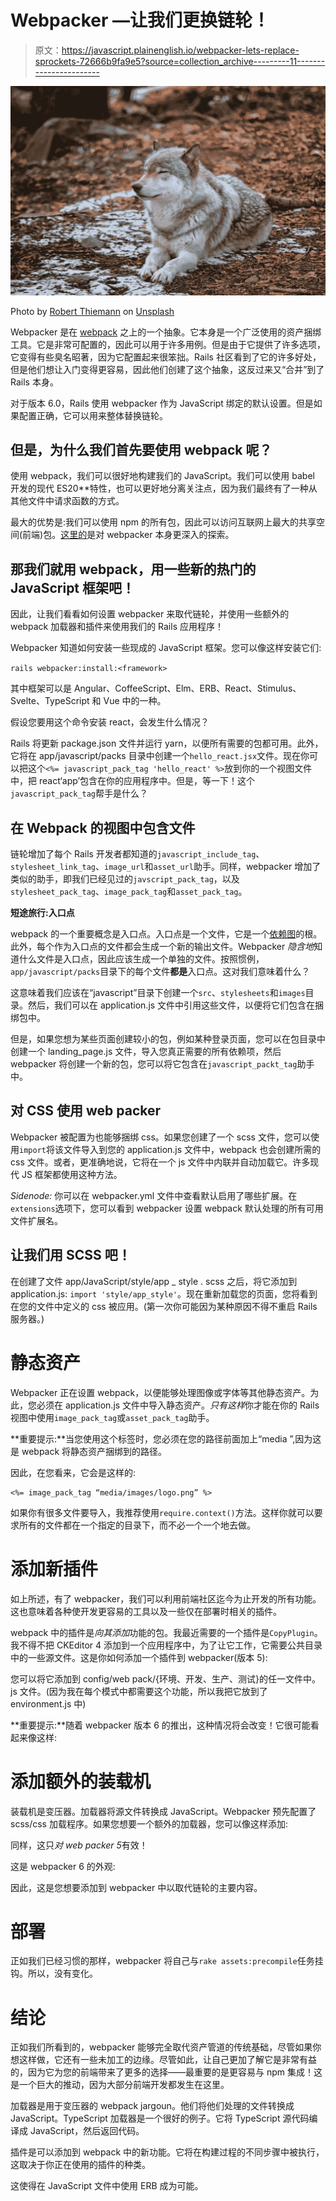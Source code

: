 # Webpacker —让我们更换链轮！

> 原文：<https://javascript.plainenglish.io/webpacker-lets-replace-sprockets-72666b9fa9e5?source=collection_archive---------11----------------------->

![](img/70cbcf02db9a3b1c1c4785556a0547d5.png)

Photo by [Robert Thiemann](https://unsplash.com/@rthiemann?utm_source=unsplash&utm_medium=referral&utm_content=creditCopyText) on [Unsplash](https://unsplash.com/s/photos/pack?utm_source=unsplash&utm_medium=referral&utm_content=creditCopyText)

Webpacker 是在 [webpack](https://webpack.js.org/) 之上的一个抽象。它本身是一个广泛使用的资产捆绑工具。它是非常可配置的，因此可以用于许多用例。但是由于它提供了许多选项，它变得有些臭名昭著，因为它配置起来很笨拙。Rails 社区看到了它的许多好处，但是他们想让入门变得更容易，因此他们创建了这个抽象，这反过来又“合并”到了 Rails 本身。

对于版本 6.0，Rails 使用 webpacker 作为 JavaScript 绑定的默认设置。但是如果配置正确，它可以用来整体替换链轮。

## 但是，为什么我们首先要使用 webpack 呢？

使用 webpack，我们可以很好地构建我们的 JavaScript。我们可以使用 babel 开发的现代 ES20**特性，也可以更好地分离关注点，因为我们最终有了一种从其他文件中请求函数的方式。

最大的优势是:我们可以使用 npm 的所有包，因此可以访问互联网上最大的共享空间(前端)包。[这里的](https://blog.appsignal.com/2021/02/17/using-webpacker-in-your-ruby-on-rails-app-deep-dive.html)是对 webpacker 本身更深入的探索。

## **那我们就用 webpack，用一些新的热门的 JavaScript 框架吧！**

因此，让我们看看如何设置 webpacker 来取代链轮，并使用一些额外的 webpack 加载器和插件来使用我们的 Rails 应用程序！

Webpacker 知道如何安装一些现成的 JavaScript 框架。您可以像这样安装它们:

`rails webpacker:install:<framework>`

其中框架可以是 Angular、CoffeeScript、Elm、ERB、React、Stimulus、Svelte、TypeScript 和 Vue 中的一种。

假设您要用这个命令安装 react，会发生什么情况？

Rails 将更新 package.json 文件并运行 yarn，以便所有需要的包都可用。此外，它将在 app/javascript/packs 目录中创建一个`hello_react.jsx`文件。现在你可以把这个`<%= javascript_pack_tag 'hello_react' %>`放到你的一个视图文件中，把 react‘app’包含在你的应用程序中。但是，等一下！这个`javascript_pack_tag`帮手是什么？

## 在 Webpack 的视图中包含文件

链轮增加了每个 Rails 开发者都知道的`javascript_include_tag`、`stylesheet_link_tag`、`image_url`和`asset_url`助手。同样，webpacker 增加了类似的助手，即我们已经见过的`javscript_pack_tag`，以及`stylesheet_pack_tag`、`image_pack_tag`和`asset_pack_tag`。

**短途旅行:入口点**

webpack 的一个重要概念是入口点。入口点是一个文件，它是一个[依赖图](https://webpack.js.org/concepts/dependency-graph/)的根。此外，每个作为入口点的文件都会生成一个新的输出文件。Webpacker *隐含地*知道什么文件是入口点，因此应该生成一个单独的文件。按照惯例，`app/javascript/packs`目录下的每个文件**都是**入口点。这对我们意味着什么？

这意味着我们应该在“javascript”目录下创建一个`src`、`stylesheets`和`images`目录。然后，我们可以在 application.js 文件中引用这些文件，以便将它们包含在捆绑包中。

但是，如果您想为某些页面创建较小的包，例如某种登录页面，您可以在包目录中创建一个 landing_page.js 文件，导入您真正需要的所有依赖项，然后 webpacker 将创建一个新的包，您可以将它包含在`javascript_packt_tag`助手中。

## **对 CSS 使用 web packer**

Webpacker 被配置为也能够捆绑 css。如果您创建了一个 scss 文件，您可以使用`import`将该文件导入到您的 application.js 文件中，webpack 也会创建所需的 css 文件。或者，更准确地说，它将在一个 js 文件中内联并自动加载它。许多现代 JS 框架都使用这种方法。

*Sidenode:* 你可以在 webpacker.yml 文件中查看默认启用了哪些扩展。在`extensions`选项下，您可以看到 webpacker 设置 webpack 默认处理的所有可用文件扩展名。

## 让我们用 SCSS 吧！

在创建了文件 app/JavaScript/style/app _ style . scss 之后，将它添加到 application.js: `import 'style/app_style'`。现在重新加载您的页面，您将看到在您的文件中定义的 css 被应用。(第一次你可能因为某种原因不得不重启 Rails 服务器。)

# **静态资产**

Webpacker 正在设置 webpack，以便能够处理图像或字体等其他静态资产。为此，您必须在 application.js 文件中导入静态资产。*只有这样*你才能在你的 Rails 视图中使用`image_pack_tag`或`asset_pack_tag`助手。

**重要提示:**当您使用这个标签时，您必须在您的路径前面加上“media ”,因为这是 webpack 将静态资产捆绑到的路径。

因此，在您看来，它会是这样的:

```
<%= image_pack_tag “media/images/logo.png” %>
```

如果你有很多文件要导入，我推荐使用`require.context()`方法。这样你就可以要求所有的文件都在一个指定的目录下，而不必一个一个地去做。

# **添加新插件**

如上所述，有了 webpacker，我们可以利用前端社区迄今为止开发的所有功能。这也意味着各种使开发更容易的工具以及一些仅在部署时相关的插件。

webpack 中的插件是*向其添加*功能的包。我最近需要的一个插件是`CopyPlugin`。我不得不把 CKEditor 4 添加到一个应用程序中，为了让它工作，它需要公共目录中的一些源文件。这是你如何添加一个插件到 webpacker(版本 5):

您可以将它添加到 config/web pack/{环境、开发、生产、测试}的任一文件中。js 文件。(因为我在每个模式中都需要这个功能，所以我把它放到了 environment.js 中)

**重要提示:**随着 webpacker 版本 6 的推出，这种情况将会改变！它很可能看起来像这样:

# **添加额外的装载机**

装载机是变压器。加载器将源文件转换成 JavaScript。Webpacker 预先配置了 scss/css 加载程序。如果您想要一个额外的加载器，您可以像这样添加:

同样，这只*对 web packer 5*有效！

这是 webpacker 6 的外观:

因此，这是您想要添加到 webpacker 中以取代链轮的主要内容。

# **部署**

正如我们已经习惯的那样，webpacker 将自己与`rake assets:precompile`任务挂钩。所以，没有变化。

# **结论**

正如我们所看到的，webpacker 能够完全取代资产管道的传统基础，尽管如果你想这样做，它还有一些未加工的边缘。尽管如此，让自己更加了解它是非常有益的，因为它为您的前端带来了更多的选择——最重要的是更容易与 npm 集成！这是一个巨大的推动，因为大部分前端开发都发生在这里。

加载器是用于变压器的 webpack jargoun。他们将他们处理的文件转换成 JavaScript。TypeScript 加载器是一个很好的例子。它将 TypeScript 源代码编译成 JavaScript，然后返回代码。

插件是可以添加到 webpack 中的新功能。它将在构建过程的不同步骤中被执行，这取决于你正在使用的插件的种类。

这使得在 JavaScript 文件中使用 ERB 成为可能。